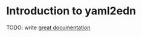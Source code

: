 # Introduction to yaml2edn

TODO: write [great documentation](http://jacobian.org/writing/what-to-write/)
